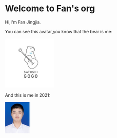 # Welcome to Fan's org

Hi,I'm Fan Jingjia.

You can see this avatar,you know that the bear is me:

<img src="/assets/bear.jpg" style="zoom:25%;" />

And this is me in 2021:

<img src="/assets/me.jpg" style="zoom:10%;" />
